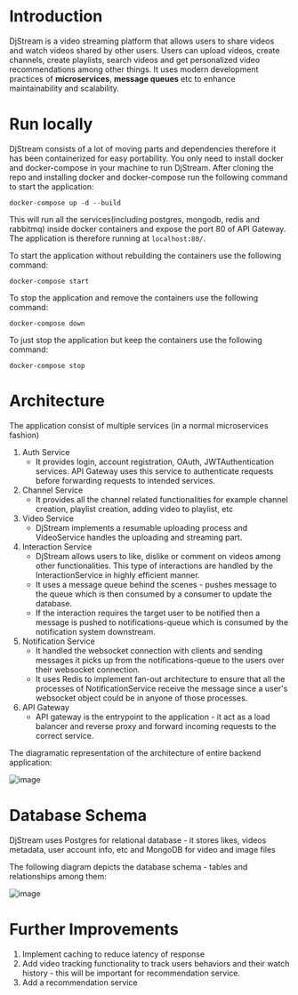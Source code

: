 # Introduction
DjStream is a video streaming platform that allows users to share videos and watch videos shared by other users. Users can upload videos, create channels, create playlists, search videos and get personalized video recommendations among other things. It uses modern development practices of **microservices**, **message queues** etc to enhance maintainability and scalability.

# Run locally
DjStream consists of a lot of moving parts and dependencies therefore it has been containerized for easy portability. You only need to install docker and docker-compose in your machine to run DjStream. 
After cloning the repo and installing docker and docker-compose run the following command to start the application: 
```
docker-compose up -d --build
```
This will run all the services(including postgres, mongodb, redis and rabbitmq) inside docker containers and expose the port 80 of API Gateway. The application is therefore running at ```localhost:80/```.

To start the application without rebuilding the containers use the following command:
```
docker-compose start
```
To stop the application and remove the containers use the following command:
```
docker-compose down
```
To just stop the application but keep the containers use the following command:
```
docker-compose stop
```

# Architecture

The application consist of multiple services (in a normal microservices fashion)
1. Auth Service
   - It provides login, account registration, OAuth, JWTAuthentication services. API Gateway uses this service to authenticate requests before forwarding requests to intended services.
2. Channel Service
   - It provides all the channel related functionalities for example channel creation, playlist creation, adding video to playlist, etc
3. Video Service
   - DjStream implements a resumable uploading process and VideoService handles the uploading and streaming part.
4. Interaction Service
   - DjStream allows users to like, dislike or comment on videos among other functionalities. This type of interactions are handled by the InteractionService in highly efficient manner.
   - It uses a message queue behind the scenes - pushes message to the queue which is then consumed by a consumer to update the database.
   - If the interaction requires the target user to be notified then a message is pushed to notifications-queue which is consumed by the notification system downstream.
5. Notification Service
   - It handled the websocket connection with clients and sending messages it picks up from the notifications-queue to the users over their websocket connection.
   - It uses Redis to implement fan-out architecture to ensure that all the processes of NotificationService receive the message since a user's websocket object could be in anyone of those processes.
6. API Gateway
   - API gateway is the entrypoint to the application - it act as a load balancer and reverse proxy and forward incoming requests to the correct service.
  
The diagramatic representation of the architecture of entire backend application:  

![image](https://github.com/user-attachments/assets/b1729eac-dc84-4821-a69a-4afc9949d80b)

# Database Schema 
DjStream uses Postgres for relational database - it stores likes, videos metadata, user account info, etc and MongoDB for video and image files

The following diagram depicts the database schema - tables and relationships among them:
 
![image](https://github.com/user-attachments/assets/94f7a738-2577-471b-8e3a-45bbeaa9b4e9)

# Further Improvements
1. Implement caching to reduce latency of response
2. Add video tracking functionality to track users behaviors and their watch history - this will be important for recommendation service.
3. Add a recommendation service
